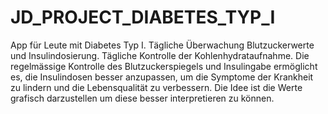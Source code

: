 # JD_PROJECT_DIABETES_TYP_I
App für Leute mit Diabetes Typ I.
Tägliche Überwachung Blutzuckerwerte und Insulindosierung. Tägliche Kontrolle der Kohlenhydrataufnahme.
Die regelmässige Kontrolle des Blutzuckerspiegels und Insulingabe ermöglicht es, die Insulindosen besser anzupassen, um die Symptome der Krankheit zu lindern und die Lebensqualität zu verbessern. 
Die Idee ist die Werte grafisch darzustellen um diese besser interpretieren zu können.
